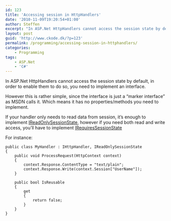 ```yaml
---
id: 123
title: 'Accessing session in HttpHandlers'
date: '2010-11-09T19:20:54+01:00'
author: Steffen
excerpt: "In ASP.Net HttpHandlers cannot access the session state by default, in order to enable them to do so, you need to implement an interface.\r\n\r\nHowever this is rather simple, since the interface is just a \"marker interface\" as MSDN calls it. Here's how to do it."
layout: post
guid: 'http://www.ckode.dk/?p=123'
permalink: /programming/accessing-session-in-httphandlers/
categories:
    - Programming
tags:
    - ASP.Net
    - 'C#'
---
```


In ASP.Net HttpHandlers cannot access the session state by default, in order to enable them to do so, you need to implement an interface.

However this is rather simple, since the interface is just a “marker interface” as MSDN calls it. Which means it has no properties/methods you need to implement.

If your handler only needs to read data from session, it’s enough to implement [IReadOnlySessionState](http://msdn.microsoft.com/en-us/library/system.web.sessionstate.ireadonlysessionstate.aspx#), however if you need both read and write access, you’ll have to implement [IRequiresSessionState](http://msdn.microsoft.com/en-us/library/system.web.sessionstate.irequiressessionstate.aspx)

For instance:

```
public class MyHandler : IHttpHandler, IReadOnlySessionState
{
	public void ProcessRequest(HttpContext context)
	{
		context.Response.ContentType = "text/plain";
		context.Response.Write(context.Session["UserName"]);
	}

	public bool IsReusable
	{
		get
		{
			return false;
		}
	}
}
```